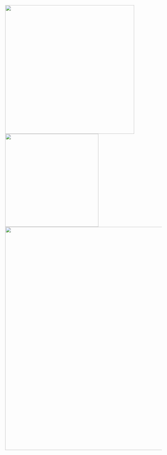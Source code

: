 <a href="https://github.com/anuraghazra/github-readme-stats">
  <img width=415 align="center" src="https://github-readme-stats.vercel.app/api?username=xmfcx&show_icons=true&show=reviews,discussions_started,discussions_answered,prs_merged,prs_merged_percentage&title_color=ffffff&text_color=ffffff&icon_color=ffffff&bg_color=0,ff00aa,ffd500" />
</a>
<a href="https://github.com/anuraghazra/convoychat">
  <img width=300 align="center" src="https://github-readme-stats.vercel.app/api/top-langs/?username=xmfcx&hide=fortran,html,makefile" />
</a>

<a href="https://github.com/anuraghazra/convoychat">
  <img width=720 align="center" src="http://github-profile-summary-cards.vercel.app/api/cards/profile-details?username=xmfcx&theme=omni" />
</a>
